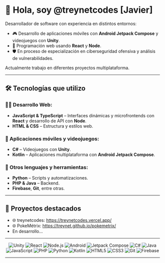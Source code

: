 # 👋 Hola, soy @treynetcodes [Javier]

Desarrollador de software con experiencia en distintos entornos:

- 🎮 Desarrollo de aplicaciones móviles con **Android Jetpack Compose** y videojuegos con **Unity**.  
- 🧩 Programación web usando **React** y **Node**.  
- 🛡️ En proceso de especialización en ciberseguridad ofensiva y análisis de vulnerabilidades.

Actualmente trabajo en diferentes proyectos multiplataforma.

---

## 🛠️ Tecnologías que utilizo

### 👨‍💻 Desarrollo Web:
- **JavaScript & TypeScript** – Interfaces dinámicas y microfrontends con **React** y desarrollo de API con **Node**.
- **HTML & CSS** – Estructura y estilos web.

### 📱 Aplicaciones móviles y videojuegos:
- **C#** – Videojuegos con **Unity**.
- **Kotlin** – Aplicaciones multiplataforma con **Android Jetpack Compose**.

### 🔄 Otros lenguajes y herramientas:
- **Python** – Scripts y automatizaciones.
- **PHP & Java** – Backend.
- **Firebase**, **Git**, entre otras.

---

## 📂 Proyectos destacados
 - 🌐 treynetcodes: https://treynetcodes.vercel.app/
 - 🌐 PokeMétrix: https://treynet.github.io/pokemetrix/
 - En desarrollo...

---

<div align="center">
  <img src="https://img.shields.io/badge/Unity-100000?style=for-the-badge&logo=unity&logoColor=white" alt="Unity"/>
  <img src="https://img.shields.io/badge/React-20232A?style=for-the-badge&logo=react&logoColor=61DAFB" alt="React"/>
  <img src="https://img.shields.io/badge/Node.js-339933?style=for-the-badge&logo=nodedotjs&logoColor=white" alt="Node.js"/>
  <img src="https://img.shields.io/badge/Android-3DDC84?style=for-the-badge&logo=android&logoColor=white" alt="Android"/>
  <img src="https://img.shields.io/badge/Jetpack%20Compose-4285F4?style=for-the-badge&logo=android&logoColor=white" alt="Jetpack Compose"/>
  <img src="https://img.shields.io/badge/C%23-239120?style=for-the-badge&logo=c-sharp&logoColor=white" alt="C#"/>
  <img src="https://img.shields.io/badge/Java-007396?style=for-the-badge&logo=java&logoColor=white" alt="Java"/>
  <img src="https://img.shields.io/badge/JavaScript-F7DF1E?style=for-the-badge&logo=javascript&logoColor=black" alt="JavaScript"/>
  <img src="https://img.shields.io/badge/PHP-777BB4?style=for-the-badge&logo=php&logoColor=white" alt="PHP"/>
  <img src="https://img.shields.io/badge/Python-3776AB?style=for-the-badge&logo=python&logoColor=white" alt="Python"/>
  <img src="https://img.shields.io/badge/Kotlin-0095D5?style=for-the-badge&logo=kotlin&logoColor=white" alt="Kotlin"/>
  <img src="https://img.shields.io/badge/HTML5-E34F26?style=for-the-badge&logo=html5&logoColor=white" alt="HTML5"/>
  <img src="https://img.shields.io/badge/CSS3-1572B6?style=for-the-badge&logo=css3&logoColor=white" alt="CSS3"/>
  <img src="https://img.shields.io/badge/Git-F05032?style=for-the-badge&logo=git&logoColor=white" alt="Git"/>
  <img src="https://img.shields.io/badge/Firebase-FFCA28?style=for-the-badge&logo=firebase&logoColor=white" alt="Firebase"/>
</div>

---
